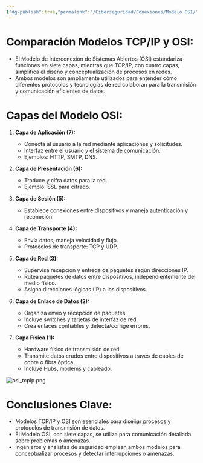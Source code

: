 ```yaml
---
{"dg-publish":true,"permalink":"/Ciberseguridad/Conexiones/Modelo OSI/"}
---
```


# Comparación Modelos TCP/IP y OSI:

- El Modelo de Interconexión de Sistemas Abiertos (OSI) estandariza funciones en siete capas, mientras que TCP/IP, con cuatro capas, simplifica el diseño y conceptualización de procesos en redes.
- Ambos modelos son ampliamente utilizados para entender cómo diferentes protocolos y tecnologías de red colaboran para la transmisión y comunicación eficientes de datos.

# Capas del Modelo OSI:

1. **Capa de Aplicación (7):**
   - Conecta al usuario a la red mediante aplicaciones y solicitudes.
   - Interfaz entre el usuario y el sistema de comunicación.
   - Ejemplos: HTTP, SMTP, DNS.

2. **Capa de Presentación (6):**
   - Traduce y cifra datos para la red.
   - Ejemplo: SSL para cifrado.

3. **Capa de Sesión (5):**
   - Establece conexiones entre dispositivos y maneja autenticación y reconexión.

4. **Capa de Transporte (4):**
   - Envía datos, maneja velocidad y flujo.
   - Protocolos de transporte: TCP y UDP.

5. **Capa de Red (3):**
   - Supervisa recepción y entrega de paquetes según direcciones IP.
   - Rutea paquetes de datos entre dispositivos, independientemente del medio físico.
   - Asigna direcciones lógicas (IP) a los dispositivos.

6. **Capa de Enlace de Datos (2):**
   - Organiza envío y recepción de paquetes.
   - Incluye switches y tarjetas de interfaz de red.
   - Crea enlaces confiables y detecta/corrige errores.

7. **Capa Física (1):**
   - Hardware físico de transmisión de red.
   - Transmite datos crudos entre dispositivos a través de cables de cobre o fibra óptica.
   - Incluye Hubs, módems y cableado.

![osi_tcpip.png](/img/user/Assets/osi_tcpip.png)

# Conclusiones Clave:

- Modelos TCP/IP y OSI son esenciales para diseñar procesos y protocolos de transmisión de datos.
- El Modelo OSI, con siete capas, se utiliza para comunicación detallada sobre problemas o amenazas.
- Ingenieros y analistas de seguridad emplean ambos modelos para conceptualizar procesos y detectar interrupciones o amenazas.
